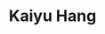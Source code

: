 ---
title: Kaiyu Hang

role: Assistant Professor of Department of Computer Science
avatar_filename: profile2.png
organizations:
  - name: Rice University
    url: "https://hangkaiyu.github.io/"
superuser: false
authors:
  - 吳恩達
bio: I am an Assistant Professor of Computer Science at Rice University, where I
  direct the Robotics and Physical Interactions Lab (Robot Lab).
interests:
  - Robotics
  - Manipulation
social:
  - icon: envelope
    icon_pack: fas
    link: mailto:kaiyu(_dot_)hang(_at_)rice(_dot_)edu
  - icon: google-scholar
    icon_pack: ai
    link: https://scholar.google.se/citations?user=GrgH1lQAAAAJ&hl=en
education:
  courses:
    - course: Postdoc in Robotics
      institution: Yale University
      year: 2018
    - course: PhD in Artificial Intelligence
      institution: KTH Royal Institute of Technology
      year: 2014
    - course: MEng in Artificial Intelligence
      institution: Xi'an Jiaotong University.
      year: 2012
    - course: BSc in Artificial Intelligence
      institution: Xi'an Jiaotong University.
      year: 2008
email: ""
user_groups:
  - Principal Investigator
last_name: Wu
first_name: Alice

external_link: https://hangkaiyu.github.io/
---